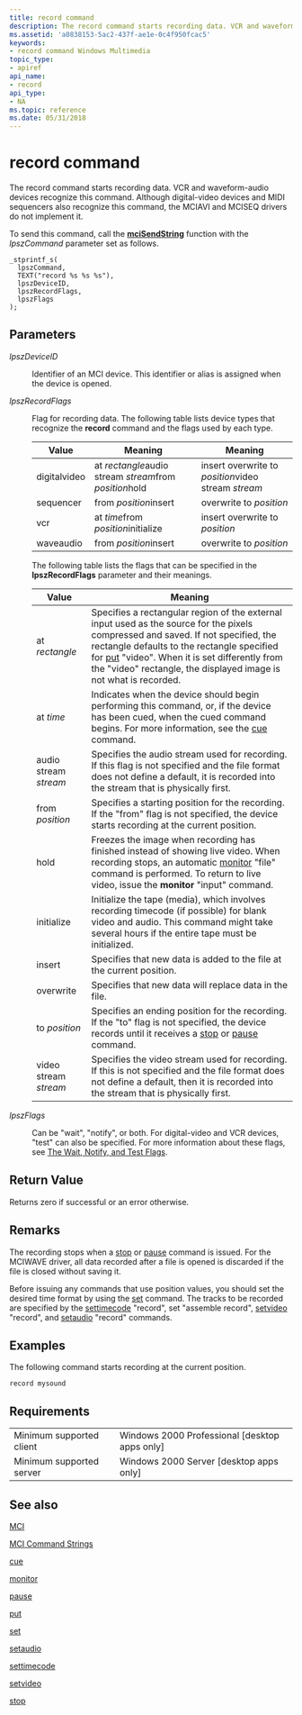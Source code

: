 ```yaml
---
title: record command
description: The record command starts recording data. VCR and waveform-audio devices recognize this command. Although digital-video devices and MIDI sequencers also recognize this command, the MCIAVI and MCISEQ drivers do not implement it.
ms.assetid: 'a0838153-5ac2-437f-ae1e-0c4f950fcac5'
keywords:
- record command Windows Multimedia
topic_type:
- apiref
api_name:
- record
api_type:
- NA
ms.topic: reference
ms.date: 05/31/2018
---
```


# record command

The record command starts recording data. VCR and waveform-audio devices recognize this command. Although digital-video devices and MIDI sequencers also recognize this command, the MCIAVI and MCISEQ drivers do not implement it.

To send this command, call the [**mciSendString**](/previous-versions//dd757161(v=vs.85)) function with the *lpszCommand* parameter set as follows.

``` syntax
_stprintf_s(
  lpszCommand, 
  TEXT("record %s %s %s"), 
  lpszDeviceID, 
  lpszRecordFlags, 
  lpszFlags
); 
```

## Parameters

<dl> <dt>

<span id="lpszDeviceID"></span><span id="lpszdeviceid"></span><span id="LPSZDEVICEID"></span>*lpszDeviceID*
</dt> <dd>

Identifier of an MCI device. This identifier or alias is assigned when the device is opened.

</dd> <dt>

<span id="lpszRecordFlags"></span><span id="lpszrecordflags"></span><span id="LPSZRECORDFLAGS"></span>*lpszRecordFlags*
</dt> <dd>

Flag for recording data. The following table lists device types that recognize the **record** command and the flags used by each type.



| Value        | Meaning                                                | Meaning                                             |
|--------------|--------------------------------------------------------|-----------------------------------------------------|
| digitalvideo | at *rectangle*audio stream *stream*from *position*hold | insert overwrite to *position*video stream *stream* |
| sequencer    | from *position*insert                                  | overwrite to *position*                             |
| vcr          | at *time*from *position*initialize                     | insert overwrite to *position*                      |
| waveaudio    | from *position*insert                                  | overwrite to *position*                             |



 

The following table lists the flags that can be specified in the **lpszRecordFlags** parameter and their meanings.



| Value                 | Meaning                                                                                                                                                                                                                                                                                                          |
|-----------------------|------------------------------------------------------------------------------------------------------------------------------------------------------------------------------------------------------------------------------------------------------------------------------------------------------------------|
| at *rectangle*        | Specifies a rectangular region of the external input used as the source for the pixels compressed and saved. If not specified, the rectangle defaults to the rectangle specified for [put](put.md) "video". When it is set differently from the "video" rectangle, the displayed image is not what is recorded. |
| at *time*             | Indicates when the device should begin performing this command, or, if the device has been cued, when the cued command begins. For more information, see the [cue](cue.md) command.                                                                                                                             |
| audio stream *stream* | Specifies the audio stream used for recording. If this flag is not specified and the file format does not define a default, it is recorded into the stream that is physically first.                                                                                                                             |
| from *position*       | Specifies a starting position for the recording. If the "from" flag is not specified, the device starts recording at the current position.                                                                                                                                                                       |
| hold                  | Freezes the image when recording has finished instead of showing live video. When recording stops, an automatic [monitor](monitor.md) "file" command is performed. To return to live video, issue the **monitor** "input" command.                                                                              |
| initialize            | Initialize the tape (media), which involves recording timecode (if possible) for blank video and audio. This command might take several hours if the entire tape must be initialized.                                                                                                                            |
| insert                | Specifies that new data is added to the file at the current position.                                                                                                                                                                                                                                            |
| overwrite             | Specifies that new data will replace data in the file.                                                                                                                                                                                                                                                           |
| to *position*         | Specifies an ending position for the recording. If the "to" flag is not specified, the device records until it receives a [stop](stop.md) or [pause](pause.md) command.                                                                                                                                        |
| video stream *stream* | Specifies the video stream used for recording. If this is not specified and the file format does not define a default, then it is recorded into the stream that is physically first.                                                                                                                             |



 

</dd> <dt>

<span id="lpszFlags"></span><span id="lpszflags"></span><span id="LPSZFLAGS"></span>*lpszFlags*
</dt> <dd>

Can be "wait", "notify", or both. For digital-video and VCR devices, "test" can also be specified. For more information about these flags, see [The Wait, Notify, and Test Flags](the-wait-notify-and-test-flags.md).

</dd> </dl>

## Return Value

Returns zero if successful or an error otherwise.

## Remarks

The recording stops when a [stop](stop.md) or [pause](pause.md) command is issued. For the MCIWAVE driver, all data recorded after a file is opened is discarded if the file is closed without saving it.

Before issuing any commands that use position values, you should set the desired time format by using the [set](set.md) command. The tracks to be recorded are specified by the [settimecode](settimecode.md) "record", set "assemble record", [setvideo](setvideo.md) "record", and [setaudio](setaudio.md) "record" commands.

## Examples

The following command starts recording at the current position.

``` syntax
record mysound
```

## Requirements



|                                     |                                                            |
|-------------------------------------|------------------------------------------------------------|
| Minimum supported client<br/> | Windows 2000 Professional \[desktop apps only\]<br/> |
| Minimum supported server<br/> | Windows 2000 Server \[desktop apps only\]<br/>       |



## See also

<dl> <dt>

[MCI](mci.md)
</dt> <dt>

[MCI Command Strings](mci-command-strings.md)
</dt> <dt>

[cue](cue.md)
</dt> <dt>

[monitor](monitor.md)
</dt> <dt>

[pause](pause.md)
</dt> <dt>

[put](put.md)
</dt> <dt>

[set](set.md)
</dt> <dt>

[setaudio](setaudio.md)
</dt> <dt>

[settimecode](settimecode.md)
</dt> <dt>

[setvideo](setvideo.md)
</dt> <dt>

[stop](stop.md)
</dt> </dl>

 

